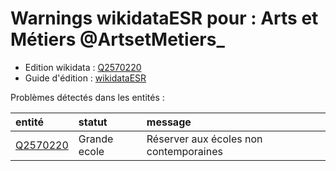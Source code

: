 Warnings wikidataESR pour : Arts et Métiers @ArtsetMetiers_
================

- Edition wikidata : [Q2570220](https://www.wikidata.org/wiki/Q2570220)
- Guide d'édition : [wikidataESR](https://github.com/cpesr/wikidataESR/)



Problèmes détectés dans les entités :

|entité                                             |statut       |message                                |
|:--------------------------------------------------|:------------|:--------------------------------------|
|[Q2570220](https://www.wikidata.org/wiki/Q2570220) |Grande ecole |Réserver aux écoles non contemporaines |

